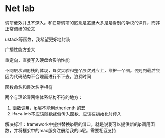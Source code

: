 # Net lab



调研低效并且不深入。和正常调研的区别是这里大多是是看别的学校的课件，而非正常调研的论文

ustack等函数，我希望更好地封装

广播性能方差大

重定向，直接写入硬盘会影响性能



不同层次调用栈的体现，每次实验和整个层次对应上，维护一个图。否则到最后会因为代码结构不合理而进行不下去，浪费时间



函数命名和层次名字相符



两个与理论课网络体系结构不符的地方：

1. 函数调用，ip层不能用etherlenth 的宏
2. iface info不应该随数据包传入函数，应该在初始化时传入

解决标准：framework中提供替换ip层的借口。就是说我可以提供新的ip调用函数，并将框架中的mac服务注册给我的ip层。需要相互支持